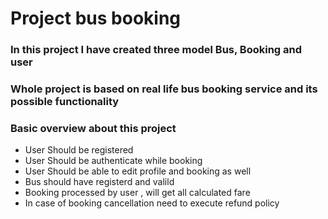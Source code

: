 # Project bus booking

### In this project I have created three model Bus, Booking and user
### Whole project is based on real life bus booking service and its possible functionality

### Basic overview about this project

- User Should be registered 
- User Should be authenticate while booking
- User Should be able to edit profile and booking as well
- Bus should have registerd and valild
- Booking processed by user , will get all calculated fare 
- In case of booking cancellation need to execute refund policy
